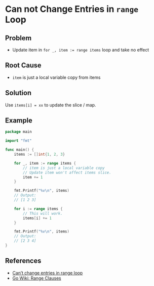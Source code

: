 # Can not Change Entries in `range` Loop

## Problem
* Update item in `for _, item := range items` loop and take no effect

## Root Cause
* `item` is just a local variable copy from items

## Solution
Use `items[i] = xx` to update the slice / map.

## Example
```go
package main

import "fmt"

func main() {
	items := []int{1, 2, 3}

	for _, item := range items {
		// item is just a local variable copy
		// Update item won't affect items slice.
		item += 1
	}

	fmt.Printf("%v\n", items)
	// Output:
	// [1 2 3]

	for i := range items {
		// This will work.
		items[i] += 1
	}

	fmt.Printf("%v\n", items)
	// Output:
	// [2 3 4]
}
```

## References
* [Can’t change entries in range loop](https://yourbasic.org/golang/gotcha-change-value-range/)
* [Go Wiki: Range Clauses](https://go.dev/wiki/Range)
